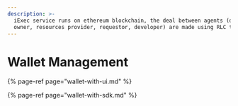 ```yaml
---
description: >-
  iExec service runs on ethereum blockchain, the deal between agents (data
  owner, resources provider, requestor, developer) are made using RLC token.
---
```


# Wallet Management

{% page-ref page="wallet-with-ui.md" %}



{% page-ref page="wallet-with-sdk.md" %}

